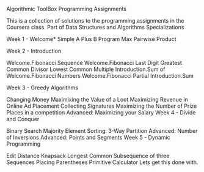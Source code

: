 Algorithmic ToolBox Programming Assignments

This is a collection of solutions to the programming assignments in the Coursera class. Part of Data Structures and Algorithms Specializations

Week 1 - Welcome*
Simple A Plus B Program
Max Pairwise Product

Week 2 - Introduction

Welcome.Fibonacci Sequence
Welcome.Fibonacci Last Digit
Greatest Common Divisor
Lowest Common Multiple
Introduction.Sum of Welcome.Fibonacci Numbers
Welcome.Fibonacci Partial Introduction.Sum

Week 3 - Greedy Algorithms

Changing Money
Maximixing the Value of a Loot
Maximizing Revenue in Online Ad Placement
Collecting Signatures
Maximizing the Number of Prize Places in a competition
Advanced: Maximizing your Salary
Week 4 - Divide and Conquer

Binary Search
Majority Element
Sorting: 3-Way Partition
Advanced: Number of Inversions
Advanced: Points and Segments
Week 5 - Dynamic Programming

Edit Distance
Knapsack
Longest Common Subsequence of three Sequences
Placing Parentheses
Primitive Calculator
Lets get this done with.

